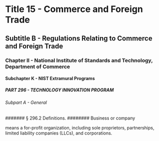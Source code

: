 
# Title 15 - Commerce and Foreign Trade
## Subtitle B - Regulations Relating to Commerce and Foreign Trade
### Chapter II - National Institute of Standards and Technology, Department of Commerce
#### Subchapter K - NIST Extramural Programs
##### PART 296 - TECHNOLOGY INNOVATION PROGRAM
###### Subpart A - General
####### § 296.2 Definitions.
######## Business or company

means a for-profit organization, including sole proprietors, partnerships, limited liability companies (LLCs), and corporations.
